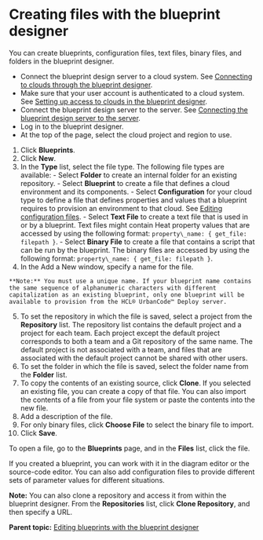 # Creating files with the blueprint designer

You can create blueprints, configuration files, text files, binary files, and folders in the blueprint designer.

-   Connect the blueprint design server to a cloud system. See [Connecting to clouds through the blueprint designer](security_cloud_connection.md).
-   Make sure that your user account is authenticated to a cloud system. See [Setting up access to clouds in the blueprint designer](../../com.ibm.udeploy.admin.doc/topics/security_auth_bds.md).
-   Connect the blueprint design server to the server. See [Connecting the blueprint design server to the server](../../com.ibm.udeploy.doc/topics/ucdp_integrate.md).
-   Log in to the blueprint designer.
-   At the top of the page, select the cloud project and region to use.

1.   Click **Blueprints**. 
2.   Click **New**. 
3.   In the **Type** list, select the file type. The following file types are available:
    -   Select **Folder** to create an internal folder for an existing repository.
    -   Select **Blueprint** to create a file that defines a cloud environment and its components.
    -   Select **Configuration** for your cloud type to define a file that defines properties and values that a blueprint requires to provision an environment to that cloud. See [Editing configuration files](blueprint_configs.md#).
    -   Select **Text File** to create a text file that is used in or by a blueprint. Text files might contain Heat property values that are accessed by using the following format: `property\_name: { get_file: filepath }`.
    -   Select **Binary File** to create a file that contains a script that can be run by the blueprint. The binary files are accessed by using the following format: `property\_name: { get_file: filepath }`.
4.   In the Add a New window, specify a name for the file. 

    **Note:** You must use a unique name. If your blueprint name contains the same sequence of alphanumeric characters with different capitalization as an existing blueprint, only one blueprint will be available to provision from the HCL® UrbanCode™ Deploy server.

5.   To set the repository in which the file is saved, select a project from the **Repository** list. The repository list contains the default project and a project for each team. Each project except the default project corresponds to both a team and a Git repository of the same name. The default project is not associated with a team, and files that are associated with the default project cannot be shared with other users.
6.   To set the folder in which the file is saved, select the folder name from the **Folder** list. 
7.   To copy the contents of an existing source, click **Clone**. If you selected an existing file, you can create a copy of that file. You can also import the contents of a file from your file system or paste the contents into the new file.
8.   Add a description of the file. 
9.   For only binary files, click **Choose File** to select the binary file to import. 
10.  Click **Save**. 

To open a file, go to the **Blueprints** page, and in the **Files** list, click the file.

If you created a blueprint, you can work with it in the diagram editor or the source-code editor. You can also add configuration files to provide different sets of parameter values for different situations.

**Note:** You can also clone a repository and access it from within the blueprint designer. From the **Repositories** list, click **Clone Repository**, and then specify a URL.

**Parent topic:** [Editing blueprints with the blueprint designer](../../com.ibm.edt.doc/topics/blueprint_create.md)

